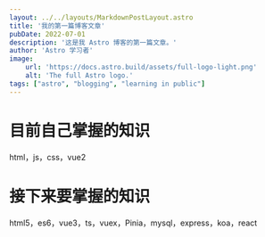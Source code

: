```yaml
---
layout: ../../layouts/MarkdownPostLayout.astro
title: '我的第一篇博客文章'
pubDate: 2022-07-01
description: '这是我 Astro 博客的第一篇文章。'
author: 'Astro 学习者'
image:
    url: 'https://docs.astro.build/assets/full-logo-light.png'
    alt: 'The full Astro logo.'
tags: ["astro", "blogging", "learning in public"]
---
```


# 目前自己掌握的知识

html，js，css，vue2

# 接下来要掌握的知识

html5，es6，vue3，ts，vuex，Pinia，mysql，express，koa，react



